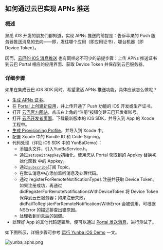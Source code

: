## 如何通过云巴实现 APNs 推送

### 概述
熟悉 iOS 开发的朋友们都知道，实现 APNs 推送的前提是：告诉苹果的 Push 服务器推送消息的去向——即，发往哪个应用（即应用证书）、哪台机器（即 Device Token）。

因而，[云巴的 iOS 消息推送](https://github.com/yunba/kb/blob/master/云巴%20iOS%20消息推送.md) 也有同样必不可少的前提步骤：上传 APNs 推送证书到云巴 Portal 相应的应用界面、获取 Device Token 并保存到云巴服务器。

### 详细步骤
如果在集成云巴 iOS SDK 同时，希望激活 APNs 推送功能，具体应该怎么做呢？

- [生成 APNs 证书](https://github.com/yunba/docs/blob/master/support/knowledge_base/create_APNs_certificate.md)。
- 在 [Portal 上创建新应用](https://github.com/yunba/kb/blob/master/Portal.md#如何在云巴-portal-上创建新应用)，并上传开通了 Push 功能的 iOS 开发或生产证书。
- 打开 [云巴官方网站](http://yunba.io "云巴官方网站")，点击右上角的“注册”按钮创建云巴开发者账号。
- 打开 [云巴开发者页面](http://yunba.io/developers "云巴开发者页面")，下载最新版本的 iOS SDK，并导入到 App 的 Xcode 工程中。
- [生成 Provisioning Profile](https://github.com/yunba/docs/blob/master/support/knowledge_base/Create_Provisioning_Profile.md)，并导入到 Xcode 中。
- 配置 Xcode 中的 Bundle ID 和 Code Signing。
- 代码处理（详见 iOS SDK 中的 YunBaDemo）：
  - 添加头文件，引入YunBaService.h。
  - 通过[`setupWithAppkey`](http://yunba.io/docs2/iOS_API_Reference/#setup)初始化。使用您从 Portal 获取到的 Appkey 替换初始化函数  中的 Appkey。
  - 通过[`subscribe`](http://yunba.io/docs2/iOS_API_Reference/#subscribe)订阅 Topic。
  - 在默认消息中心添加监听消息及处理代码。
  - 通过 registerForRemoteNotificationTypes 注册并获取 Device Token。如果注册成功，再通过 didRegisterForRemoteNotificationsWithDeviceToken 将 Device Token 保存到云巴服务器；如果注册失败，didFailToRegisterForRemoteNotificationsWithError 会被调用，可根据 NSError 的描述排查出错原因。
  - 处理收到消息后的回调。
- 处理好 App 的其他代码逻辑后，便可以通过 [Portal 发送消息](https://github.com/yunba/kb/blob/master/Portal.md#利用云巴-portal-发布消息)，进行测试了。

如下图所示，详细步骤可参考 [运行 Yunba iOS Demo](https://github.com/yunba/docs/blob/master/quickstart/demo/Demo_iOS.md) 一文。


![yunba_apns.png](https://raw.githubusercontent.com/yunba/docs/master/image/for_kb/yunba_apns.png)
